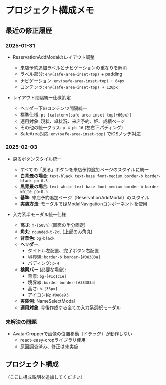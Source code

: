 # プロジェクト構成メモ

## 最近の修正履歴

### 2025-01-31 
- ReservationAddModalのレイアウト調整
  - 来店予約追加ラベルとナビゲーションの重なりを解消
  - ラベル部分: `env(safe-area-inset-top)` + padding
  - ナビゲーション: `env(safe-area-inset-top) + 64px`
  - コンテンツ: `env(safe-area-inset-top) + 120px`

- レイアウト間隔統一仕様策定
  - ヘッダー下のコンテンツ間隔統一
  - 標準仕様: `pt-[calc(env(safe-area-inset-top)+66px)]`
  - 適用対象: 現状、卓状況、来店予約、姫、成績ページ
  - その他の統一クラス: `p-4 pb-16` (左右下パディング)
  - SafeArea対応: `env(safe-area-inset-top)` でiOSノッチ対応

### 2025-02-03
- 戻るボタンスタイル統一
  - すべての「戻る」ボタンを来店予約追加ページのスタイルに統一
  - **白背景の場合**: `text-black text-base font-medium border-b border-black pb-0.5`
  - **黒背景の場合**: `text-white text-base font-medium border-b border-white pb-0.5`
  - **基準**: 来店予約追加ページ（ReservationAddModal）のスタイル
  - **実装方法**: モーダルではModalNavigationコンポーネントを使用

- 入力系半モーダル統一仕様
  - **高さ**: `h-[50vh]` (画面の半分固定)
  - **角丸**: `rounded-t-2xl` (上部のみ角丸)
  - **背景色**: `bg-black`
  - **ヘッダー**: 
    - タイトル左配置、完了ボタン右配置
    - 境界線: `border-b border-[#38383a]`
    - パディング: `p-4`
  - **検索バー** (必要な場合):
    - 背景: `bg-[#1c1c1e]`
    - 境界線: `border border-[#38383a]`
    - 高さ: `h-[36px]`
    - アイコン色: `#8e8e93`
  - **実装例**: NameSelectModal
  - **適用対象**: 今後作成する全ての入力系選択モーダル

### 未解決の問題
- AvatarCropperで画像の位置移動（ドラッグ）が動作しない
  - react-easy-cropライブラリ使用
  - 原因調査済み、修正は未実施

## プロジェクト構成
（ここに構成説明を追加してください）